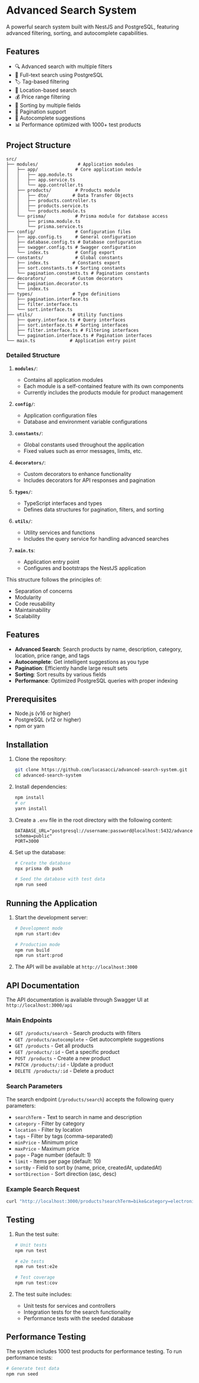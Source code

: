 # Advanced Search System

A powerful search system built with NestJS and PostgreSQL, featuring advanced filtering, sorting, and autocomplete capabilities.

## Features

- 🔍 Advanced search with multiple filters
- 📝 Full-text search using PostgreSQL
- 🏷️ Tag-based filtering
- 📍 Location-based search
- 💰 Price range filtering
- 🔄 Sorting by multiple fields
- 📄 Pagination support
- 🤖 Autocomplete suggestions
- 📊 Performance optimized with 1000+ test products

## Project Structure

```
src/
├── modules/               # Application modules
│   ├── app/              # Core application module
│   │   ├── app.module.ts
│   │   ├── app.service.ts
│   │   └── app.controller.ts
│   ├── products/         # Products module
│   │   ├── dto/         # Data Transfer Objects
│   │   ├── products.controller.ts
│   │   ├── products.service.ts
│   │   └── products.module.ts
│   └── prisma/           # Prisma module for database access
│       ├── prisma.module.ts
│       └── prisma.service.ts
├── config/               # Configuration files
│   ├── app.config.ts     # General configuration
│   ├── database.config.ts # Database configuration
│   ├── swagger.config.ts # Swagger configuration
│   └── index.ts          # Config export
├── constants/            # Global constants
│   ├── index.ts         # Constants export
│   ├── sort.constants.ts # Sorting constants
│   └── pagination.constants.ts # Pagination constants
├── decorators/          # Custom decorators
│   ├── pagination.decorator.ts
│   └── index.ts
├── types/               # Type definitions
│   ├── pagination.interface.ts
│   ├── filter.interface.ts
│   └── sort.interface.ts
├── utils/               # Utility functions
│   ├── query.interface.ts # Query interfaces
│   ├── sort.interface.ts # Sorting interfaces
│   ├── filter.interface.ts # Filtering interfaces
│   └── pagination.interface.ts # Pagination interfaces
└── main.ts             # Application entry point
```

### Detailed Structure

1. **`modules/`**: 
   - Contains all application modules
   - Each module is a self-contained feature with its own components
   - Currently includes the products module for product management

2. **`config/`**:
   - Application configuration files
   - Database and environment variable configurations

3. **`constants/`**:
   - Global constants used throughout the application
   - Fixed values such as error messages, limits, etc.

4. **`decorators/`**:
   - Custom decorators to enhance functionality
   - Includes decorators for API responses and pagination

5. **`types/`**:
   - TypeScript interfaces and types
   - Defines data structures for pagination, filters, and sorting

6. **`utils/`**:
   - Utility services and functions
   - Includes the query service for handling advanced searches

7. **`main.ts`**:
   - Application entry point
   - Configures and bootstraps the NestJS application

This structure follows the principles of:
- Separation of concerns
- Modularity
- Code reusability
- Maintainability
- Scalability


## Features

- **Advanced Search**: Search products by name, description, category, location, price range, and tags
- **Autocomplete**: Get intelligent suggestions as you type
- **Pagination**: Efficiently handle large result sets
- **Sorting**: Sort results by various fields
- **Performance**: Optimized PostgreSQL queries with proper indexing



## Prerequisites

- Node.js (v16 or higher)
- PostgreSQL (v12 or higher)
- npm or yarn

## Installation

1. Clone the repository:
   ```bash
   git clone https://github.com/lucasacci/advanced-search-system.git
   cd advanced-search-system
   ```

2. Install dependencies:
   ```bash
   npm install
   # or
   yarn install
   ```

3. Create a `.env` file in the root directory with the following content:
   ```env
   DATABASE_URL="postgresql://username:password@localhost:5432/advanced_search?schema=public"
   PORT=3000
   ```

4. Set up the database:
   ```bash
   # Create the database
   npx prisma db push

   # Seed the database with test data
   npm run seed
   ```

## Running the Application

1. Start the development server:
   ```bash
   # Development mode
   npm run start:dev

   # Production mode
   npm run build
   npm run start:prod
   ```

2. The API will be available at `http://localhost:3000`

## API Documentation

The API documentation is available through Swagger UI at `http://localhost:3000/api`

### Main Endpoints

- `GET /products/search` - Search products with filters
- `GET /products/autocomplete` - Get autocomplete suggestions
- `GET /products` - Get all products
- `GET /products/:id` - Get a specific product
- `POST /products` - Create a new product
- `PATCH /products/:id` - Update a product
- `DELETE /products/:id` - Delete a product

### Search Parameters

The search endpoint (`/products/search`) accepts the following query parameters:

- `searchTerm` - Text to search in name and description
- `category` - Filter by category
- `location` - Filter by location
- `tags` - Filter by tags (comma-separated)
- `minPrice` - Minimum price
- `maxPrice` - Maximum price
- `page` - Page number (default: 1)
- `limit` - Items per page (default: 10)
- `sortBy` - Field to sort by (name, price, createdAt, updatedAt)
- `sortDirection` - Sort direction (asc, desc)

### Example Search Request

```bash
curl "http://localhost:3000/products?searchTerm=bike&category=electronics&minPrice=1&maxPrice=1000&limit=10&sortBy=price&sortDirection=desc&page=1"
```

## Testing

1. Run the test suite:
   ```bash
   # Unit tests
   npm run test

   # e2e tests
   npm run test:e2e

   # Test coverage
   npm run test:cov
   ```

2. The test suite includes:
   - Unit tests for services and controllers
   - Integration tests for the search functionality
   - Performance tests with the seeded database

## Performance Testing

The system includes 1000 test products for performance testing. To run performance tests:

```bash
# Generate test data
npm run seed


